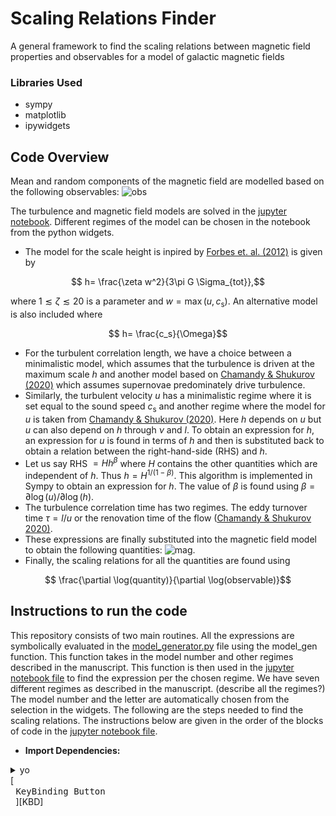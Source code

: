 # Scaling Relations Finder
A general framework to find the scaling relations between magnetic field properties and observables for a model of galactic magnetic fields
### Libraries Used
* sympy
* matplotlib
* ipywidgets
## Code Overview
Mean and random components of the magnetic field are modelled based on the following observables:
![obs](https://github.com/Rnazx/Scaling-Relations/assets/42196798/bb3e29fe-9bc9-4374-876b-fe5da0455514)

The turbulence and magnetic field models are solved in the [jupyter notebook](https://github.com/Rnazx/Scaling-Relations/blob/master/scaling_relations.ipynb). Different regimes of the model can be chosen in the notebook from the python widgets. 
* The model for the scale height is inpired by [Forbes et. al. (2012)](https://ui.adsabs.harvard.edu/abs/2012ApJ...754...48F/abstract) is given by
```math
  h= \frac{\zeta w^2}{3\pi G \Sigma_{tot}},
```
where $1\lesssim\zeta\lesssim20$ is a parameter and $w=\max(u,c_\mathrm{s})$.
An alternative model is also included where 
```math
  h= \frac{c_s}{\Omega}
```
* For the turbulent correlation length, we have a choice between a minimalistic model, which assumes that the turbulence is driven at the maximum scale $h$ and another model based on [Chamandy \& Shukurov (2020)](https://ui.adsabs.harvard.edu/abs/2020Galax...8...56C/abstract) which assumes supernovae predominately drive turbulence.
*  Similarly, the turbulent velocity $u$ has a minimalistic regime where it is set equal to the sound speed $c_\mathrm{s}$ and another regime where the model for $u$ is taken from [Chamandy \& Shukurov (2020)](https://ui.adsabs.harvard.edu/abs/2020Galax...8...56C/abstract). Here $h$ depends on $u$ but $u$ can also depend on $h$ through $\nu$ and $l$. To obtain an expression for $h$, an expression for $u$ is found in terms of $h$ and then is substituted back to obtain a relation between the right-hand-side (RHS) and $h$. 
* Let us say RHS $=Hh^\beta$ where $H$ contains the other quantities which are independent of $h$. Thus $h = H^{1/(1-\beta)}$. This algorithm is implemented in Sympy to obtain an expression for $h$. The value of $\beta$ is found using $\beta = \partial \log(u)/\partial \log(h)$.
* The turbulence correlation time has two regimes. The eddy turnover time $\tau = l/u$ or the renovation time of the flow ([Chamandy \& Shukurov 2020)](https://ui.adsabs.harvard.edu/abs/2020Galax...8...56C/abstract).
* These expressions are finally substituted into the magnetic field model to obtain the following quantities:
 ![mag](https://github.com/Rnazx/Scaling-Relations/assets/42196798/2abb8bf5-9a63-4916-9846-ff2a17305ef5).
* Finally, the scaling relations for all the quantities are found using 
```math
  \frac{\partial \log(quantity)}{\partial \log(observable)}
```
## Instructions to run the code
This repository consists of two main routines. All the expressions are symbolically evaluated in the [model_generator.py](https://github.com/Rnazx/Scaling-Relations/blob/master/model_generator.py) file using the model_gen function. This function takes in the model number and other regimes described in the manuscript. This function is then used in the [jupyter notebook file](scaling_relations.ipynb) to find the  expression per the chosen regime. We have seven different regimes as described in the manuscript. (describe all the regimes?)
The model number and the letter are automatically chosen from the selection in the widgets. The following are the steps needed to find the scaling relations. The instructions below are given in the order of the blocks of code in the [jupyter notebook file](scaling_relations.ipynb).
* **Import Dependencies:**
<details>
  <summary>yo</summary>
  <details>
    
  <summary>Model 1</summary>
  
  ![Image Alt Text](scaling_relation_plots/scalBbar1.png)

  </details>
  
  <details>
    <summary>Helllo</summary>
    Hi hi
  </details>
  
</details>
<!-- [<kbd> <br> Title <br> </kbd>][scaling_relation_plots/scalBbar1.png] -->
[<kbd> <br> KeyBinding Button <br> </kbd>][KBD]
